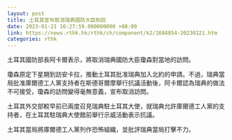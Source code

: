 ```yaml
---
layout: post
title: 土耳其宣布取消瑞典國防大臣到訪
date: 2023-01-21 16:27:59.000000000 +08:00
link: https://news.rthk.hk/rthk/ch/component/k2/1684854-20230121.htm
categories: rthk
---
```


土耳其國防部長阿卡爾表示，將取消瑞典國防大臣瓊森對當地的訪問。

瓊森原定下星期到訪安卡拉，推動土耳其批准瑞典加入北約的申請。不過，瑞典當局批准庫爾德工人黨支持者在斯德哥爾摩舉行抗議活動後，阿卡爾認為瑞典的做法不可接受，瓊森的訪問變得毫無意義，宣布取消訪問。

土耳其外交部較早前已兩度召見瑞典駐土耳其大使，就瑞典允許庫爾德工人黨的支持者，在土耳其駐瑞典大使館前舉行示威活動表示抗議。

土耳其當局將庫爾德工人黨列作恐怖組織，並批評瑞典當局打擊不力。
